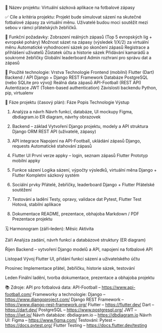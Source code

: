 🧩 Název projektu:
Virtuální sázková aplikace na fotbalové zápasy

✅ Cíle a kritéria projektu:
Projekt bude simulovat sázení na skutečné fotbalové zápasy za virtuální měnu.
Uživatelé budou moci soutěžit mezi sebou v rámci přátelských žebříčků.

🎯 Funkční požadavky:
Zobrazení reálných zápasů (Top 5 evropských lig + evropské poháry)
Možnost sázet na zápasy (výsledek 1/X/2) za virtuální měnu
Automatické vyhodnocení sázek po skončení zápasů
Registrace a přihlášení uživatelů
Zůstatek účtu a historie sázek
Přidávání kamarádů a soukromé žebříčky
Globální leaderboard
Admin rozhraní pro správu dat a zápasů

🔨 Použité technologie:
Vrstva	Technologie
Frontend (mobilní)	Flutter (Dart)
Backend / API	Django + Django REST Framework
Databáze	PostgreSQL (nebo SQLite pro vývoj)
Reálná data zápasů	API-Football (REST API)
Autentizace	JWT (Token-based authentication)
Závislosti backendu	Python, pip, virtualenv

📆 Fáze projektu (časový plán):
Fáze	Popis	Technologie	Výstup

1. Analýza a návrh	Návrh funkcí, databáze, UI mockupy	Figma, dbdiagram.io	ER diagram, návrhy obrazovek

2. Backend – základ	Vytvoření Django projektu, modely a API struktura	Django ORM	REST API (uživatelé, zápasy)

3. API integrace	Napojení na API-Football, ukládání zápasů	Django, requests	Automatické stahování zápasů

4. Flutter UI	První verze appky – login, seznam zápasů	Flutter	Prototyp mobilní appky

5. Funkce sázení	Logika sázení, výpočty výsledků, virtuální měna	Django + Flutter	Kompletní sázkový systém

6. Sociální prvky	Přátelé, žebříčky, leaderboard	Django + Flutter	Přátelské soutěžení

7. Testování a ladění	Testy, opravy, validace dat	Pytest, Flutter Test	Hotová, stabilní aplikace

8. Dokumentace	README, prezentace, obhajoba	Markdown / PDF	Prezentace projektu

🗓️ Harmonogram (září–leden):
Měsíc	Aktivita

Září	Analýza zadání, návrh funkcí a databázové struktury (ER diagram)

Říjen	Backend – vytvoření Django modelů a API, napojení na fotbalové API

Listopad	Vývoj Flutter UI, přidání funkcí sázení a uživatelského účtu

Prosinec	Implementace přátel, žebříčku, historie sázek, testování

Leden	Finální ladění, tvorba dokumentace, prezentace a obhajoba projektu

📚 Zdroje:
API pro fotbalová data:
API-Football – https://www.api-football.com/
Frameworky a technologie:
Django – https://www.djangoproject.com/
Django REST Framework – https://www.django-rest-framework.org/
Flutter – https://flutter.dev/
Dart – https://dart.dev/
PostgreSQL – https://www.postgresql.org/
JWT – https://jwt.io/
Návrh databáze:
dbdiagram.io – https://dbdiagram.io
Návrh UI:
Figma – https://www.figma.com/
Testování:
Pytest – https://docs.pytest.org/
Flutter Testing – https://docs.flutter.dev/testing
